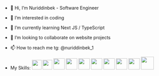- 👋 Hi, I’m Nuriddinbek - Software Engineer
- 👀 I’m interested in coding
- 🌱 I’m currently learning Next JS / TypeScript
- 💞️ I’m looking to collaborate on website projects
- 📫 How to reach me tg: @nuriddinbek_1

- My Skills: 
<code><img src="https://www.nuriddinbek.uz/assets/logos/html5.svg" width="30px"/></code>
<code><img src="https://www.nuriddinbek.uz/assets/logos/css3.svg" width="30px"/></code>
<code><img src="https://www.nuriddinbek.uz/assets/logos/javascript.svg" width="35px"/></code>
<code><img src="https://www.nuriddinbek.uz/assets/logos/react.svg" width="35px"/></code>
<code><img src="https://www.nuriddinbek.uz/assets/logos/vitejs.svg" width="35px"/></code>
<code><img src="https://www.nuriddinbek.uz/assets/logos/trello.svg" width="35px"/></code>
<code><img src="https://www.nuriddinbek.uz/assets/logos/threejs.svg" width="35px"/></code>
<code><img src="https://www.nuriddinbek.uz/assets/logos/git.svg" width="35px"/></code>
<code><img src="https://www.nuriddinbek.uz/assets/logos/github.svg" width="35px"/></code>
<code><img src="https://www.nuriddinbek.uz/assets/logos/tailwindcss.svg" width="40px" style="margin-bottom: 10px"/></code>

<!---
Nuriddinbek-1/Nuriddinbek-1 is a ✨ special ✨ repository because its `README.md` (this file) appears on your GitHub profile.
You can click the Preview link to take a look at your changes.
--->
